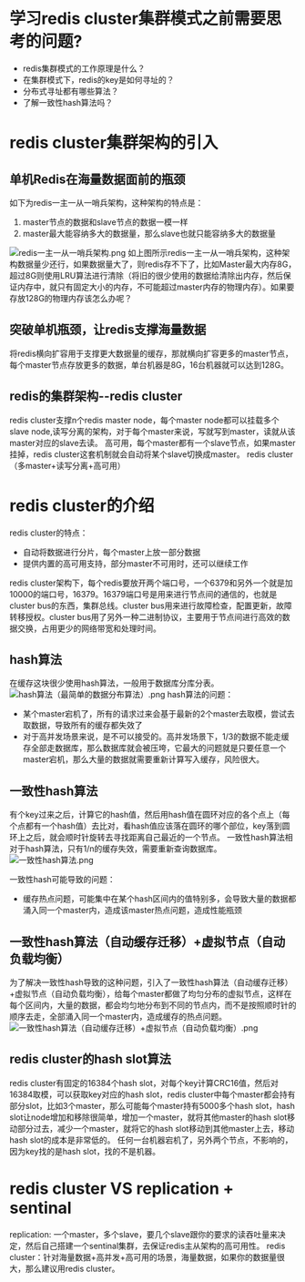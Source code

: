 # 学习redis cluster集群模式之前需要思考的问题?
- redis集群模式的工作原理是什么？
- 在集群模式下，redis的key是如何寻址的？
- 分布式寻址都有哪些算法？
- 了解一致性hash算法吗？
# redis cluster集群架构的引入
## 单机Redis在海量数据面前的瓶颈
如下为redis一主一从一哨兵架构，这种架构的特点是：
 1. master节点的数据和slave节点的数据一模一样
 2. master最大能容纳多大的数据量，那么slave也就只能容纳多大的数据量

![redis一主一从一哨兵架构.png](https://upload-images.jianshu.io/upload_images/9905084-48e298f877e62143.png?imageMogr2/auto-orient/strip%7CimageView2/2/w/1240)
如上图所示redis一主一从一哨兵架构，这种架构数据量少还行，如果数据量大了，则redis存不下了，比如Master最大内存8G，超过8G则使用LRU算法进行清除（将旧的很少使用的数据给清除出内存，然后保证内存中，就只有固定大小的内存，不可能超过master内存的物理内存）。如果要存放128G的物理内存该怎么办呢？
## 突破单机瓶颈，让redis支撑海量数据
将redis横向扩容用于支撑更大数据量的缓存，那就横向扩容更多的master节点，每个master节点存放更多的数据，单台机器是8G，16台机器就可以达到128G。
## redis的集群架构--redis cluster
redis cluster支撑n个redis master node，每个master node都可以挂载多个slave node,读写分离的架构，对于每个master来说，写就写到master，读就从该master对应的slave去读。
高可用，每个master都有一个slave节点，如果master挂掉，redis cluster这套机制就会自动将某个slave切换成master。
redis cluster（多master+读写分离+高可用）
# redis cluster的介绍
redis cluster的特点：
- 自动将数据进行分片，每个master上放一部分数据
- 提供内置的高可用支持，部分master不可用时，还可以继续工作

redis cluster架构下，每个redis要放开两个端口号，一个6379和另外一个就是加10000的端口号，16379。16379端口号是用来进行节点间的通信的，也就是cluster bus的东西，集群总线。cluster bus用来进行故障检查，配置更新，故障转移授权。cluster bus用了另外一种二进制协议，主要用于节点间进行高效的数据交换，占用更少的网络带宽和处理时间。
## hash算法
在缓存这块很少使用hash算法，一般用于数据库分库分表。
![hash算法（最简单的数据分布算法）.png](https://upload-images.jianshu.io/upload_images/9905084-a38af88cba24cb8c.png?imageMogr2/auto-orient/strip%7CimageView2/2/w/1240)
hash算法的问题：
- 某个master宕机了，所有的请求过来会基于最新的2个master去取模，尝试去取数据，导致所有的缓存都失效了
- 对于高并发场景来说，是不可以接受的。高并发场景下，1/3的数据不能走缓存全部走数据库，那么数据库就会被压垮，它最大的问题就是只要任意一个master宕机，那么大量的数据就需要重新计算写入缓存，风险很大。

## 一致性hash算法
有个key过来之后，计算它的hash值，然后用hash值在圆环对应的各个点上（每个点都有一个hash值）去比对，看hash值应该落在圆环的哪个部位，key落到圆环上之后，就会顺时针旋转去寻找距离自己最近的一个节点。
一致性hash算法相对于hash算法，只有1/n的缓存失效，需要重新查询数据库。
![一致性hash算法.png](https://upload-images.jianshu.io/upload_images/9905084-6a55f37f61a337f5.png?imageMogr2/auto-orient/strip%7CimageView2/2/w/1240)

一致性hash可能导致的问题：
- 缓存热点问题，可能集中在某个hash区间内的值特别多，会导致大量的数据都涌入同一个master内，造成该master热点问题，造成性能瓶颈

## 一致性hash算法（自动缓存迁移）+虚拟节点（自动负载均衡）
为了解决一致性hash导致的这种问题，引入了一致性hash算法（自动缓存迁移）+虚拟节点（自动负载均衡），给每个master都做了均匀分布的虚拟节点，这样在每个区间内，大量的数据，都会均匀地分布到不同的节点内，而不是按照顺时针的顺序去走，全部涌入同一个master内，造成缓存的热点问题。
![一致性hash算法（自动缓存迁移）+虚拟节点（自动负载均衡）.png](https://upload-images.jianshu.io/upload_images/9905084-53db6f9e90108b55.png?imageMogr2/auto-orient/strip%7CimageView2/2/w/1240)


## redis cluster的hash slot算法
redis cluster有固定的16384个hash slot，对每个key计算CRC16值，然后对16384取模，可以获取key对应的hash slot，redis cluster中每个master都会持有部分slot，比如3个master，那么可能每个master持有5000多个hash slot，hash slot让node增加和移除很简单，增加一个master，就将其他master的hash slot移动部分过去，减少一个master，就将它的hash slot移动到其他master上去，移动hash slot的成本是非常低的。
任何一台机器宕机了，另外两个节点，不影响的，因为key找的是hash slot，找的不是机器。

# redis cluster VS replication + sentinal
replication: 一个master，多个slave，要几个slave跟你的要求的读吞吐量来决定，然后自己搭建一个sentinal集群，去保证redis主从架构的高可用性。
redis cluster：针对海量数据+高并发+高可用的场景，海量数据，如果你的数据量很大，那么建议用redis cluster。


